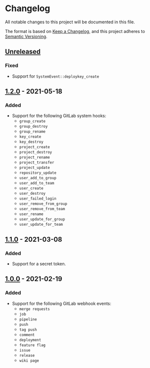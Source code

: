 # Changelog
All notable changes to this project will be documented in this file.

The format is based on [Keep a Changelog](https://keepachangelog.com/en/1.0.0/),
and this project adheres to [Semantic Versioning](https://semver.org/spec/v2.0.0.html).

## [Unreleased]
### Fixed
- Support for `SystemEvent::deploykey_create`

## [1.2.0] - 2021-05-18
### Added
- Support for the following GitLab system hooks:
  - `group_create`
  - `group_destroy`
  - `group_rename`
  - `key_create`
  - `key_destroy`
  - `project_create`
  - `project_destroy`
  - `project_rename`
  - `project_transfer`
  - `project_update`
  - `repository_update`
  - `user_add_to_group`
  - `user_add_to_team`
  - `user_create`
  - `user_destroy`
  - `user_failed_login`
  - `user_remove_from_group`
  - `user_remove_from_team`
  - `user_rename`
  - `user_update_for_group`
  - `user_update_for_team`

## [1.1.0] - 2021-03-08
### Added
- Support for a secret token.

## [1.0.0] - 2021-02-19
### Added
- Support for the following GitLab webhook events:
  - `merge requests`
  - `job`
  - `pipeline`
  - `push`
  - `tag push`
  - `comment`
  - `deployment`
  - `feature flag`
  - `issue`
  - `release`
  - `wiki page`

[Unreleased]: https://github.com/iwink/gitlab-webhook-bundle/compare/v1.2.0...main
[1.2.0]: https://github.com/iwink/gitlab-webhook-bundle/compare/v1.1.0...v1.2.0
[1.1.0]: https://github.com/iwink/gitlab-webhook-bundle/compare/v1.0.0...v1.1.0
[1.0.0]: https://github.com/iwink/gitlab-webhook-bundle/releases/tag/v1.0.0
